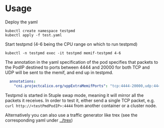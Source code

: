 Usage
=====

Deploy the yaml

````shell
kubectl create namespace testpmd
kubectl apply -f test.yaml
````

Start testpmd (4-6 being the CPU range on which to run testpmd)

````shell
kubectl -n testpmd exec -it testpmd memif-testpmd 4-6
````

The annotation in the yaml specification of the pod specifies that
packets to the PodIP destined to ports between 4444 and 20000 for
both TCP and UDP will be sent to the memif, and end up in testpmd.

````yaml
  annotations:
    "cni.projectcalico.org/vppExtraMemifPorts": "tcp:4444-20000,udp:4444-20000"
````

Testpmd is started in 5tuple swap mode, meaning it will mirror all the packets
it receives. In order to test it, either send a single TCP packet, e.g.
`curl http://<testPmdPodIP>:4444` from another container or a cluster node.

Alternatively you can also use a traffic generator like trex (see the corresponding
yaml under [../trex](../trex))

